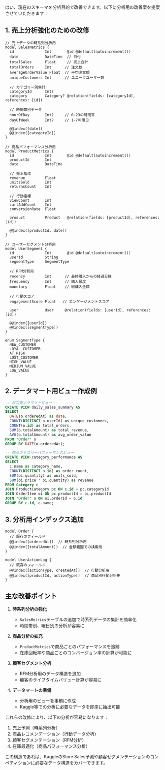 はい、現在のスキーマを分析目的で改善できます。以下に分析用の改善案を提案させていただきます：

## 1. 売上分析強化のための改修

```prisma
// 売上データの時系列分析用
model SalesMetrics {
  id              Int       @id @default(autoincrement())
  date            DateTime  // 日付
  totalSales      Float     // 売上合計
  totalOrders     Int      // 注文数
  averageOrderValue Float  // 平均注文額
  uniqueCustomers Int      // ユニークユーザー数
  
  // カテゴリー別集計
  categoryId      Int?
  category        Category? @relation(fields: [categoryId], references: [id])
  
  // 時間帯別データ
  hourOfDay       Int?     // 0-23の時間帯
  dayOfWeek       Int?     // 1-7の曜日
  
  @@index([date])
  @@index([categoryId])
}

// 商品パフォーマンス分析用
model ProductMetrics {
  id              Int       @id @default(autoincrement())
  productId       Int
  date            DateTime
  
  // 売上指標
  revenue         Float
  unitsSold       Int
  returnsCount    Int
  
  // 行動指標
  viewCount       Int
  cartAddCount    Int
  conversionRate  Float
  
  product         Product   @relation(fields: [productId], references: [id])
  
  @@index([productId, date])
}

// ユーザーセグメント分析用
model UserSegment {
  id              Int       @id @default(autoincrement())
  userId          String
  segmentType     SegmentType
  
  // RFM分析用
  recency         Int      // 最終購入からの経過日数
  frequency       Int      // 購入頻度
  monetary        Float    // 総購入金額
  
  // 行動スコア
  engagementScore Float   // エンゲージメントスコア
  
  user            User     @relation(fields: [userId], references: [id])
  
  @@index([userId])
  @@index([segmentType])
}

enum SegmentType {
  NEW_CUSTOMER
  LOYAL_CUSTOMER
  AT_RISK
  LOST_CUSTOMER
  HIGH_VALUE
  MEDIUM_VALUE
  LOW_VALUE
}
```

## 2. データマート用ビュー作成例

```sql
-- 日次売上サマリービュー
CREATE VIEW daily_sales_summary AS
SELECT 
  DATE(o.orderedAt) as date,
  COUNT(DISTINCT o.userId) as unique_customers,
  COUNT(o.id) as total_orders,
  SUM(o.totalAmount) as total_revenue,
  AVG(o.totalAmount) as avg_order_value
FROM "Order" o
GROUP BY DATE(o.orderedAt);

-- 商品カテゴリーパフォーマンスビュー
CREATE VIEW category_performance AS
SELECT 
  c.name as category_name,
  COUNT(DISTINCT o.id) as order_count,
  SUM(oi.quantity) as units_sold,
  SUM(oi.price * oi.quantity) as revenue
FROM Category c
JOIN ProductCategory pc ON c.id = pc.categoryId
JOIN OrderItem oi ON pc.productId = oi.productId
JOIN "Order" o ON oi.orderId = o.id
GROUP BY c.id, c.name;
```

## 3. 分析用インデックス追加

```prisma
model Order {
  // 既存のフィールド
  @@index([orderedAt])  // 時系列分析用
  @@index([totalAmount])  // 金額範囲での検索用
}

model UserActionLog {
  // 既存のフィールド
  @@index([actionType, createdAt])  // 行動分析用
  @@index([productId, actionType])  // 商品別行動分析用
}
```

## 主な改善ポイント

1. **時系列分析の強化**
   - `SalesMetrics`テーブルの追加で時系列データの集計を効率化
   - 時間帯別、曜日別の分析が容易に

2. **商品分析の拡充**
   - `ProductMetrics`で商品ごとのパフォーマンスを追跡
   - 在庫回転率や商品ごとのコンバージョン率の計算が可能に

3. **顧客セグメント分析**
   - RFM分析用のデータ構造を追加
   - 顧客のライフタイムバリュー計算が容易に

4. **データマートの準備**
   - 分析用のビューを事前に作成
   - Kaggle等での分析に必要なデータを即座に抽出可能

これらの改修により、以下の分析が容易になります：

1. 売上予測（時系列分析）
2. 商品レコメンデーション（行動データ分析）
3. 顧客セグメンテーション（RFM分析）
4. 在庫最適化（商品パフォーマンス分析）

この構造であれば、KaggleのStore Sales予測や顧客セグメンテーションのコンペティションに必要なデータ構造をカバーできます。